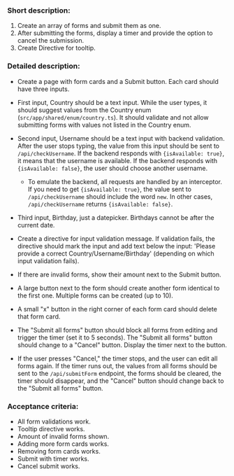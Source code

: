 ### Short description:

1. Create an array of forms and submit them as one.
2. After submitting the forms, display a timer and provide the option to cancel the submission.
3. Create Directive for tooltip.

### Detailed description:

- Create a page with form cards and a Submit button. Each card should have three inputs.

- First input, Country should be a text input. While the user types, it should suggest values from the Country enum (`src/app/shared/enum/country.ts`). It should validate and not allow submitting forms with values not listed in the Country enum.

- Second input, Username should be a text input with backend validation. After the user stops typing, the value from this input should be sent to `/api/checkUsername`. If the backend responds with `{isAvailable: true}`, it means that the username is available. If the backend responds with `{isAvailable: false}`, the user should choose another username.
  - To emulate the backend, all requests are handled by an interceptor. If you need to get `{isAvailable: true}`, the value sent to `/api/checkUsername` should include the word `new`. In other cases, `/api/checkUsername` returns `{isAvailable: false}`.

- Third input, Birthday, just a datepicker. Birthdays cannot be after the current date.

- Create a directive for input validation message. If validation fails, the directive should mark the input and add text below the input: 'Please provide a correct Country/Username/Birthday' (depending on which input validation fails).

- If there are invalid forms, show their amount next to the Submit button.

- A large button next to the form should create another form identical to the first one. Multiple forms can be created (up to 10).

- A small "x" button in the right corner of each form card should delete that form card.

- The "Submit all forms" button should block all forms from editing and trigger the timer (set it to 5 seconds). The "Submit all forms" button should change to a "Cancel" button. Display the timer next to the button.

- If the user presses "Cancel," the timer stops, and the user can edit all forms again. If the timer runs out, the values from all forms should be sent to the `/api/submitForm` endpoint, the forms should be cleared, the timer should disappear, and the "Cancel" button should change back to the "Submit all forms" button.

### Acceptance criteria:

- All form validations work.
- Tooltip directive works.
- Amount of invalid forms shown.
- Adding more form cards works.
- Removing form cards works.
- Submit with timer works.
- Cancel submit works.
